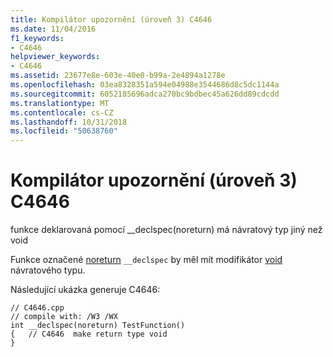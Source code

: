 ```yaml
---
title: Kompilátor upozornění (úroveň 3) C4646
ms.date: 11/04/2016
f1_keywords:
- C4646
helpviewer_keywords:
- C4646
ms.assetid: 23677e8e-603e-40e0-b99a-2e4894a1278e
ms.openlocfilehash: 03ea8328351a594e04988e3544686d8c5dc1144a
ms.sourcegitcommit: 6052185696adca270bc9bdbec45a626dd89cdcdd
ms.translationtype: MT
ms.contentlocale: cs-CZ
ms.lasthandoff: 10/31/2018
ms.locfileid: "50638760"
---
```

# <a name="compiler-warning-level-3-c4646"></a>Kompilátor upozornění (úroveň 3) C4646

funkce deklarovaná pomocí __declspec(noreturn) má návratový typ jiný než void

Funkce označené [noreturn](../../cpp/noreturn.md) `__declspec` by měl mít modifikátor [void](../../cpp/void-cpp.md) návratového typu.

Následující ukázka generuje C4646:

```
// C4646.cpp
// compile with: /W3 /WX
int __declspec(noreturn) TestFunction()
{   // C4646  make return type void
}
```